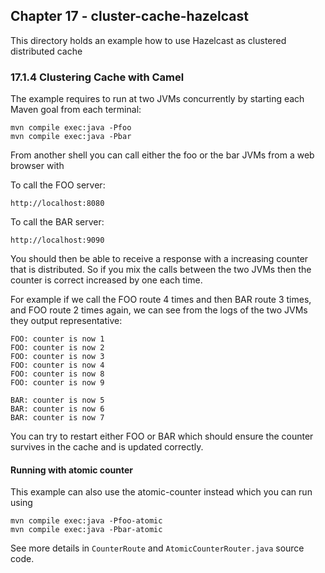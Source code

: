 Chapter 17 - cluster-cache-hazelcast
------------------------------------

This directory holds an example how to use Hazelcast as clustered distributed cache

### 17.1.4 Clustering Cache with Camel

The example requires to run at two JVMs concurrently by starting each Maven goal from each terminal:

    mvn compile exec:java -Pfoo
    mvn compile exec:java -Pbar

From another shell you can call either the foo or the bar JVMs from a web browser with

To call the FOO server:

    http://localhost:8080   

To call the BAR server:

    http://localhost:9090

You should then be able to receive a response with a increasing counter that is distributed. So if you
mix the calls between the two JVMs then the counter is correct increased by one each time.

For example if we call the FOO route 4 times and then BAR route 3 times, and FOO route 2 times again, 
we can see from the logs of the two JVMs they output representative:

```
FOO: counter is now 1
FOO: counter is now 2
FOO: counter is now 3
FOO: counter is now 4
FOO: counter is now 8
FOO: counter is now 9

BAR: counter is now 5
BAR: counter is now 6
BAR: counter is now 7
```

You can try to restart either FOO or BAR which should ensure the counter survives in the cache and is updated correctly.

#### Running with atomic counter

This example can also use the atomic-counter instead which you can run using

    mvn compile exec:java -Pfoo-atomic
    mvn compile exec:java -Pbar-atomic

See more details in `CounterRoute` and `AtomicCounterRouter.java` source code.